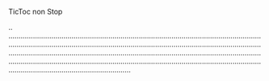 TicToc non Stop

..
............................................................................................................................................................................................................................................................................................................................................................................................................................................................................................................................................................................